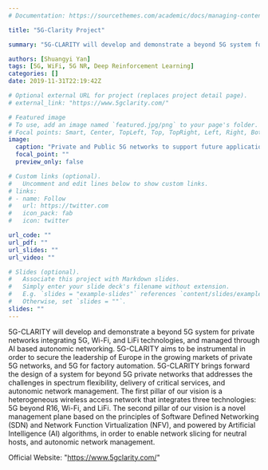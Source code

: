 ```yaml
---
# Documentation: https://sourcethemes.com/academic/docs/managing-content/

title: "5G-Clarity Project"

summary: "5G-CLARITY will develop and demonstrate a beyond 5G system for private networks integrating 5G, Wi-Fi, and LiFi technologies, and managed through AI based autonomic networking."

authors: [Shuangyi Yan]
tags: [5G, WiFi, 5G NR, Deep Reinforcement Learning]
categories: []
date: 2019-11-31T22:19:42Z

# Optional external URL for project (replaces project detail page).
# external_link: "https://www.5gclarity.com/"

# Featured image
# To use, add an image named `featured.jpg/png` to your page's folder.
# Focal points: Smart, Center, TopLeft, Top, TopRight, Left, Right, BottomLeft, Bottom, BottomRight.
image:
  caption: "Private and Public 5G networks to support future applications"
  focal_point: ""
  preview_only: false

# Custom links (optional).
#   Uncomment and edit lines below to show custom links.
# links:
# - name: Follow
#   url: https://twitter.com
#   icon_pack: fab
#   icon: twitter

url_code: ""
url_pdf: ""
url_slides: ""
url_video: ""

# Slides (optional).
#   Associate this project with Markdown slides.
#   Simply enter your slide deck's filename without extension.
#   E.g. `slides = "example-slides"` references `content/slides/example-slides.md`.
#   Otherwise, set `slides = ""`.
slides: ""
---
```

5G-CLARITY will develop and demonstrate a beyond 5G system for private networks integrating 5G, Wi-Fi, and LiFi technologies, and managed through AI based autonomic networking.
5G-CLARITY aims to be instrumental in order to secure the leadership of Europe in the growing markets of private 5G networks, and 5G for factory automation.
5G-CLARITY brings forward the design of a system for beyond 5G private networks that addresses the challenges in spectrum flexibility, delivery of critical services, and autonomic network management.
The first pillar of our vision is a heterogeneous wireless access network that integrates three technologies: 5G beyond R16, Wi-Fi, and LiFi.
The second pillar of our vision is a novel management plane based on the principles of Software Defined Networking (SDN) and Network Function Virtualization (NFV), and powered by Artificial Intelligence (AI) algorithms, in order to enable network slicing for neutral hosts, and autonomic network management.

Official Website: "https://www.5gclarity.com/"